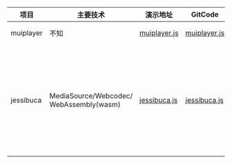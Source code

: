 | 项目         | 主要技术 | 演示地址                                                | GitCode                                                      | 描述                  |
| ------------ | -------- | ------------------------------------------------------- | ------------------------------------------------------------ | --------------------- |
| muiplayer | 不知 | [muiplayer.js](https://muiplayer.js.org/zh/) | [muiplayer.js](https://gitee.com/muiplayer/hello-muiplayer) | 支持 mp4、m3u8、flv、hls |
| jessibuca | MediaSource/Webcodec/ WebAssembly(wasm) | [jessibuca.js](https://jessibuca.com/) | [jessibuca.js](https://github.com/langhuihui/jessibuca/tree/v3) | 支持ws-raw、http(ws)-flv、hls、webTransport、webrtc、http(ws)-fmp4、http(ws)-h264、http(ws)-h265多种播放格式。 |


